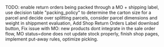 TODO: 
 enable return orders being packed through a MO + shipping label,
 use decision table "packing_policy" to determine the carton size for a parcel and decide over splitting parcels,
 consider parcel dimensions and weight in shippment evaluation,
 Add Shop Return Orders Label download button, 
 Fix issue with MO: new products dont integrate in the sale order flow, 
 MO status=done does not update stock properly, 
 finish shop pages, 
 implement put-away rules, 
 optimize picking.